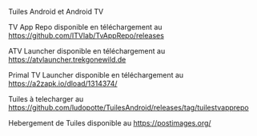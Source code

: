 Tuiles Android et Android TV

TV App Repo disponible en téléchargement au https://github.com/ITVlab/TvAppRepo/releases

ATV Launcher disponible en téléchargement au https://atvlauncher.trekgonewild.de

Primal TV Launcher disponible en téléchargement au https://a2zapk.io/dload/1314374/

Tuiles à telecharger au https://github.com/ludopotte/TuilesAndroid/releases/tag/tuilestvapprepo

Hebergement de Tuiles disponible au https://postimages.org/




